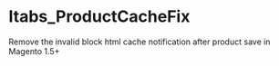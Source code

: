 Itabs_ProductCacheFix
=======================

Remove the invalid block html cache notification after product save in Magento 1.5+
